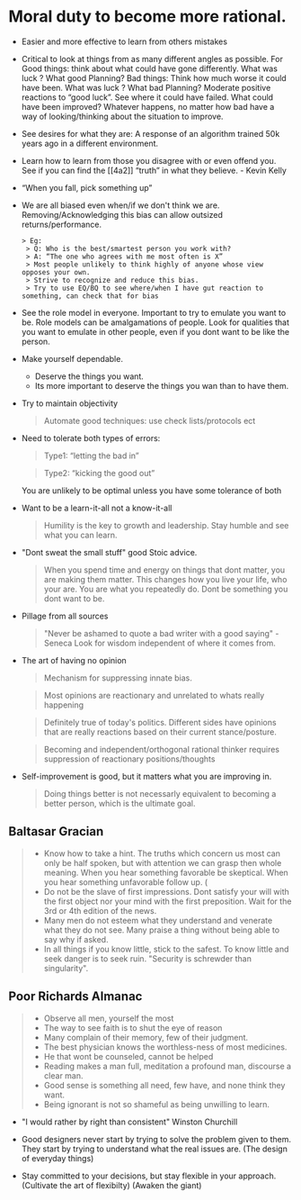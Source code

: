 # Moral duty to become more rational.

- Easier and more effective to learn from others mistakes

- Critical to look at things from as many different angles as possible.
   For Good things: think about what could have gone differently. What was luck ? What good Planning?
   Bad things: Think how much worse it could have been. What was luck ? What bad Planning?
   Moderate positive reactions to “good luck”. See where it could have failed. What could have been improved?
   Whatever happens, no matter how bad have a way of looking/thinking about the situation to improve.

- See desires for what they are: A response of an algorithm trained 50k years ago in a different environment. 
  
- Learn how to learn from those you disagree with  or even offend you. See if you can find the  [[4a2]]
    “truth” in what they believe.  - Kevin Kelly

- “When you fall, pick something up”

- We are all biased even when/if we don't think we are.
    Removing/Acknowledging this bias can allow outsized returns/performance.

      > Eg: 
       > Q: Who is the best/smartest person you work with?
       > A: “The one who agrees with me most often is X”
       > Most people unlikely to think highly of anyone whose view opposes your own. 
       > Strive to recognize and reduce this bias.
       > Try to use EQ/BQ to see where/when I have gut reaction to something, can check that for bias


- See the role model in everyone.
  Important to try to emulate you want to be. 
  Role models can be amalgamations of people.
  Look for qualities that you want to emulate in other people, even if you dont want to be like the person.


- Make yourself dependable.
  - Deserve the things you want. 
  - Its more important to deserve the things you wan than to have them.



- Try to maintain objectivity
    > Automate good techniques: use check lists/protocols ect

- Need to tolerate both types of errors: 

   > Type1: “letting the bad in”

   > Type2: “kicking the good out”  

   You are unlikely to be optimal unless you have some tolerance of both

- Want to be a learn-it-all not a know-it-all
   > Humility is the key to growth and leadership.  Stay humble and see what you can learn.

- "Dont sweat the small stuff" good Stoic advice. 
   > When you spend time and energy on things that dont matter, you are making them matter. 
   > This changes how you live your life, who your are. 
   > You are what you repeatedly do. 
   > Dont be something you dont want to be.

- Pillage from all sources 
  > "Never be ashamed to quote a bad writer with a good saying" -Seneca
  > Look for wisdom independent of where it comes from. 

- The art of having no opinion
  > Mechanism for suppressing innate bias.

  > Most opinions are reactionary and unrelated to whats really happening

  > Definitely true of today's politics. Different sides have opinions that are really reactions based on their current stance/posture.

  > Becoming and independent/orthogonal rational thinker requires suppression of reactionary positions/thoughts  


- Self-improvement is good, but it matters what you are improving in.

  > Doing things better is not necessarly equivalent to becoming a better person, which is the ultimate goal.

## Baltasar Gracian
  >  - Know how to take a hint. The truths which concern us most can only be half spoken, but with attention we can grasp then whole meaning. When you hear something favorable be skeptical. When you hear something unfavorable follow up. (
  >  - Do not be the slave of first impressions. Dont satisfy your will with the first object nor your mind with the first preposition. Wait for the 3rd or 4th edition of the news.
  >  - Many men do not esteem what they understand and venerate what they do not see.  Many praise a thing without being able to say why if asked.
  >  - In all things if you know little, stick to the safest. To know little and seek danger is to seek ruin. "Security is schrewder than singularity".	 

## Poor Richards Almanac
   > - Observe all men, yourself the most
   > - The way to see faith is to shut the eye of reason
   > - Many complain of their memory, few of their judgment.
   > - The best physician knows the worthless-ness of most medicines.
   > - He that wont be counseled, cannot be helped
   > - Reading makes a man full, meditation a profound man, discourse a clear man.
   > - Good sense is something all need, few have, and none think they want.
   > - Being ignorant is not so shameful as being unwilling to learn.


- "I would rather by right than consistent" Winston Churchill

- Good designers never start by trying to solve the problem given to them.  They start by trying to understand what the real issues are. (The design of everyday things)

 - Stay committed to your decisions, but stay flexible in your approach. (Cultivate the art of flexibilty) (Awaken the giant)